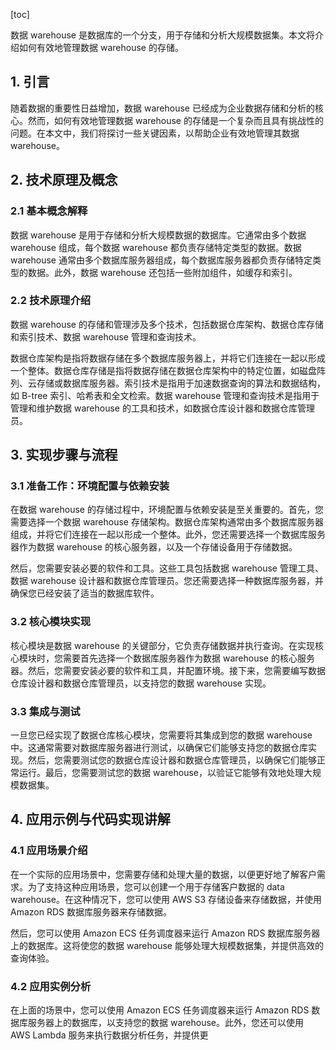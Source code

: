 
[toc]                    
                
                
数据 warehouse 是数据库的一个分支，用于存储和分析大规模数据集。本文将介绍如何有效地管理数据 warehouse 的存储。

## 1. 引言

随着数据的重要性日益增加，数据 warehouse 已经成为企业数据存储和分析的核心。然而，如何有效地管理数据 warehouse 的存储是一个复杂而且具有挑战性的问题。在本文中，我们将探讨一些关键因素，以帮助企业有效地管理其数据 warehouse。

## 2. 技术原理及概念

### 2.1 基本概念解释

数据 warehouse 是用于存储和分析大规模数据的数据库。它通常由多个数据 warehouse 组成，每个数据 warehouse 都负责存储特定类型的数据。数据 warehouse 通常由多个数据库服务器组成，每个数据库服务器都负责存储特定类型的数据。此外，数据 warehouse 还包括一些附加组件，如缓存和索引。

### 2.2 技术原理介绍

数据 warehouse 的存储和管理涉及多个技术，包括数据仓库架构、数据仓库存储和索引技术、数据 warehouse 管理和查询技术。

数据仓库架构是指将数据存储在多个数据库服务器上，并将它们连接在一起以形成一个整体。数据仓库存储是指将数据存储在数据仓库架构中的特定位置，如磁盘阵列、云存储或数据库服务器。索引技术是指用于加速数据查询的算法和数据结构，如 B-tree 索引、哈希表和全文检索。数据 warehouse 管理和查询技术是指用于管理和维护数据 warehouse 的工具和技术，如数据仓库设计器和数据仓库管理员。

## 3. 实现步骤与流程

### 3.1 准备工作：环境配置与依赖安装

在数据 warehouse 的存储过程中，环境配置与依赖安装是至关重要的。首先，您需要选择一个数据 warehouse 存储架构。数据仓库架构通常由多个数据库服务器组成，并将它们连接在一起以形成一个整体。此外，您还需要选择一个数据库服务器作为数据 warehouse 的核心服务器，以及一个存储设备用于存储数据。

然后，您需要安装必要的软件和工具。这些工具包括数据 warehouse 管理工具、数据 warehouse 设计器和数据仓库管理员。您还需要选择一种数据库服务器，并确保您已经安装了适当的数据库软件。

### 3.2 核心模块实现

核心模块是数据 warehouse 的关键部分，它负责存储数据并执行查询。在实现核心模块时，您需要首先选择一个数据库服务器作为数据 warehouse 的核心服务器。然后，您需要安装必要的软件和工具，并配置环境。接下来，您需要编写数据仓库设计器和数据仓库管理员，以支持您的数据 warehouse 实现。

### 3.3 集成与测试

一旦您已经实现了数据仓库核心模块，您需要将其集成到您的数据 warehouse 中。这通常需要对数据库服务器进行测试，以确保它们能够支持您的数据仓库实现。然后，您需要测试您的数据仓库设计器和数据仓库管理员，以确保它们能够正常运行。最后，您需要测试您的数据 warehouse，以验证它能够有效地处理大规模数据集。

## 4. 应用示例与代码实现讲解

### 4.1 应用场景介绍

在一个实际的应用场景中，您需要存储和处理大量的数据，以便更好地了解客户需求。为了支持这种应用场景，您可以创建一个用于存储客户数据的 data warehouse。在这种情况下，您可以使用 AWS S3 存储设备来存储数据，并使用 Amazon RDS 数据库服务器来存储数据。

然后，您可以使用 Amazon ECS 任务调度器来运行 Amazon RDS 数据库服务器上的数据库。这将使您的数据 warehouse 能够处理大规模数据集，并提供高效的查询体验。

### 4.2 应用实例分析

在上面的场景中，您可以使用 Amazon ECS 任务调度器来运行 Amazon RDS 数据库服务器上的数据库，以支持您的数据 warehouse。此外，您还可以使用 AWS Lambda 服务来执行数据分析任务，并提供更

